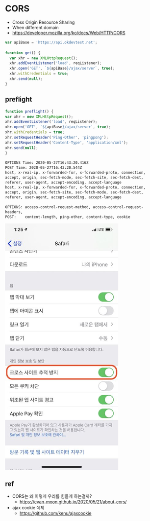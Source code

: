 # CORS
* Cross Origin Resource Sharing
* When different domain
* https://developer.mozilla.org/ko/docs/Web/HTTP/CORS

```js
var apiBase = 'https://api.okdevtest.net';

function get() {
  var xhr = new XMLHttpRequest();
  xhr.addEventListener('load', reqListener);
  xhr.open('GET', `${apiBase}/ajax/server`, true);
  xhr.withCredentials = true;
  xhr.send(null);
}
```

## preflight

```js
function preflight() {
var xhr = new XMLHttpRequest();
xhr.addEventListener('load', reqListener);
xhr.open('GET', `${apiBase}/ajax/server`, true);
xhr.withCredentials = true;
xhr.setRequestHeader('Ping-Other', 'pingpong');
xhr.setRequestHeader('Content-Type', 'application/xml');
xhr.send(null);
}
```

```
OPTIONS Time: 2020-05-27T16:43:20.416Z
POST Time: 2020-05-27T16:43:20.544Z
host, x-real-ip, x-forwarded-for, x-forwarded-proto, connection, accept, origin, sec-fetch-mode, sec-fetch-site, sec-fetch-dest, referer, user-agent, accept-encoding, accept-language
host, x-real-ip, x-forwarded-for, x-forwarded-proto, connection, accept, origin, sec-fetch-site, sec-fetch-mode, sec-fetch-dest, referer, user-agent, accept-encoding, accept-language

OPTIONS: access-control-request-method, access-control-request-headers,
POST:    content-length, ping-other, content-type, cookie
```

<img src="images/mobile-crosssite.jpg" alt="mobile crosssite">

## ref
* CORS는 왜 이렇게 우리를 힘들게 하는걸까?
  * https://evan-moon.github.io/2020/05/21/about-cors/
* ajax cookie 예제
  * https://github.com/kenu/ajaxcookie
